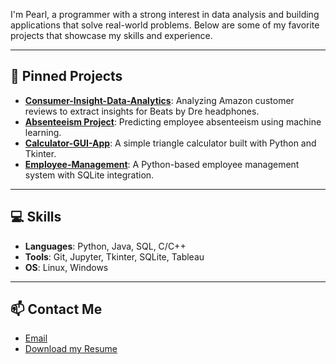 I'm Pearl, a programmer with a strong interest in data analysis and building applications that solve real-world problems. Below are some of my favorite projects that showcase my skills and experience.

---

## 🌟 Pinned Projects

- **[Consumer-Insight-Data-Analytics](https://github.com/earl-git/Consumer-Insight-Data-Analytics)**: Analyzing Amazon customer reviews to extract insights for Beats by Dre headphones.
- **[Absenteeism Project](https://github.com/earl-git/Absenteeism_Project)**: Predicting employee absenteeism using machine learning.
- **[Calculator-GUI-App](https://github.com/earl-git/Calculator-GUI-App)**: A simple triangle calculator built with Python and Tkinter.
- **[Employee-Management](https://github.com/earl-git/Employee-Management)**: A Python-based employee management system with SQLite integration.

---

## 💻 Skills

- **Languages**: Python, Java, SQL, C/C++
- **Tools**: Git, Jupyter, Tkinter, SQLite, Tableau
- **OS**: Linux, Windows

---

## 📫 Contact Me

- [Email](pearldemello@protonmail.com)
- [Download my Resume](./resume.docx)
